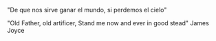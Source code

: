 "De que nos sirve ganar el mundo, si perdemos el cielo"

"Old Father, old artificer, Stand me now and ever in good stead" James Joyce